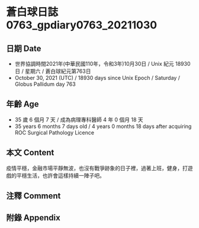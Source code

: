 [_metadata_:encoding]: - "utf-8"
[_metadata_:language]: - "zh-Hant-TW"
[_metadata_:fileformat]: - "markdown"
[_metadata_:MIME_type]: - "text/plain"
[_metadata_:markdown_version]: - "commonmark version 0.30"
[_metadata_:markdown_spec]: - "https://spec.commonmark.org/0.30/"

# 蒼白球日誌0763_gpdiary0763_20211030 #

## 日期 Date ##

* 世界協調時間2021年(中華民國110年，令和3年)10月30日 / Unix 紀元 18930 日 / 星期六 / 蒼白球紀元第763日
* October 30, 2021 (UTC) / 18930 days since Unix Epoch / Saturday / Globus Pallidum day 763

## 年齡 Age ##

* 35 歲 6 個月 7 天 / 成為病理專科醫師 4 年 0 個月 18 天
* 35 years 6 months 7 days old / 4 years 0 months 18 days after acquiring ROC Surgical Pathology Licence

## 本文 Content ##

疫情平穩，金融市場平靜無波，也沒有戰爭跡象的日子裡，過著上班，健身，打遊戲的平穩生活，也許會這樣持續一陣子吧。

## 注釋 Comment ##

## 附錄 Appendix ##

